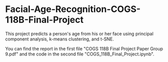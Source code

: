 # Facial-Age-Recognition-COGS-118B-Final-Project

This project predicts a person's age from his or her face using principal component analysis, k-means clustering, and t-SNE. 

You can find the report in the first file "COGS 118B Final Project Paper Group 9.pdf" and the code in the second file "COGS_118B_Final_Project.ipynb".
